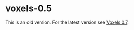 # voxels-0.5

This is an old version. For the latest version see [Voxels 0.7](https://github.com/programmerjake/voxels-0.7).

